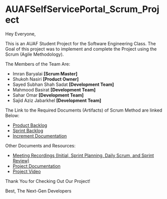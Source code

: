 # AUAFSelfServicePortal_Scrum_Project

Hey Everyone,

This is an AUAF Student Project for the Software Engineering Class. The Goal of this project was to implement and complete the Project using the Scrum (Agile Methodology).

<p>The Members of the Team Are:</p>
<ul>
  <li>Imran Baryalai  <strong> [Scrum Master] </strong> </li>
  <li>Shukoh Nasiri  <strong> [Product Owner] </strong> </li>
  <li>Sayed Subhan Shah Sadat  <strong> [Development Team] </strong> </li>
  <li>Mahmood Basirat  <strong> [Development Team] </strong> </li>
  <li>Sahar Omar  <strong> [Development Team] </strong> </li>
  <li>Sajid Aziz Jabarkhel  <strong> [Development Team] </strong> </li>
</ul>

The Link to the Required Documents (Artifacts) of Scrum Method are linked Below:

<ul>
  <li><a href="https://docs.google.com/document/d/1I_xPwWJl5XaKoO2ti2TO_6tmPje8t3BebKyX2Siiuqs/edit?usp=sharing"> Product Backlog </a> </li>
  <li><a href="https://docs.google.com/document/d/1EYDv_w52j9ipeOKmKYRGGV7cKlRpTbX4khuiBM8FoUY/edit?usp=sharing"> Sprint Backlog </a></li>
  <li><a href="#"> Increment Documentation </a> </li>
</ul>

Other Documents and Resources:
<ul>
  <li><a href="#"> Meeting Recordings (Initial, Sprint Planning, Daily Scrum, and Sprint Review) </a> </li>
  <li><a href="#"> Project Documentation </a></li>
  <li><a href="#"> Project Video </a> </li>
</ul>

Thank You for Checking Out Our Project!

Best,
The Next-Gen Developers
